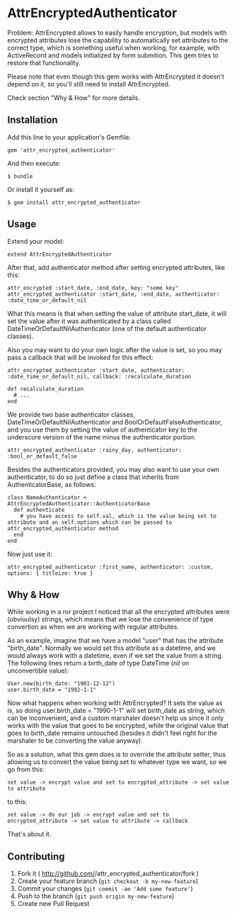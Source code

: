 # AttrEncryptedAuthenticator

Problem: AttrEncrypted allows to easily handle encryption, but models with encrypted attributes lose the capability to automatically set attributes to the correct type, which is something useful when working, for example, with ActiveRecord and models initialized by form submition. This gem tries to restore that functionality.

Please note that even though this gem works with AttrEncrypted it doesn't depend on it, so you'll still need to install AttrEncrypted.

Check section "Why & How" for more details.

## Installation

Add this line to your application's Gemfile:

    gem 'attr_encrypted_authenticator'

And then execute:

    $ bundle

Or install it yourself as:

    $ gem install attr_encrypted_authenticator

## Usage

Extend your model:

    extend AttrEncryptedAuthenticator

After that, add authenticator method after setting encrypted attributes, like this:

    attr_encrypted :start_date, :end_date, key: "some key"
    attr_encrypted_authenticator :start_date, :end_date, authenticator: :date_time_or_default_nil

What this means is that when setting the value of attribute start_date, it will set the value after it was authenticated by a class called DateTimeOrDefaultNilAuthenticator (one of the default authenticator classes).

Also you may want to do your own logic after the value is set, so you may pass a callback that will be invoked for this effect:

    attr_encrypted_authenticator :start_date, authenticator: :date_time_or_default_nil, callback: :recalculate_duration

    def recalculate_duration
      # ...
    end

We provide two base authenticator classes, DateTimeOrDefaultNilAuthenticator and BoolOrDefaultFalseAuthenticator, and you use them by setting the value of authenticator key to the underscore version of the name minus the authenticator portion:

    attr_encrypted_authenticator :rainy_day, authenticator: :bool_or_default_false

Besides the authenticators provided, you may also want to use your own authenticator, to do so just define a class that inherits from AuthenticatorBase, as follows:

    class NameAuthenticator < AttrEncryptedAuthenticator::AuthenticatorBase
      def authenticate
        # you have access to self.val, which is the value being set to attribute and an self.options which can be passed to attr_encrypted_authenticator method
      end
    end

Now just use it:

    attr_encrypted_authenticator :first_name, authenticator: :custom, options: { titleize: true }

## Why & How

While working in a ror project I noticed that all the encrypted attributes were (obvioulsy) strings, which means that we lose the convenience of type convertion as when we are working with regular attributes.

As an example, imagine that we have a model "user" that has the attribute "birth_date". Normally we would set this attribute as a datetime, and we would always work with a datetime, even if we set the value from a string. The following lines return a birth_date of type DateTime (nil on unconvertible value):

    User.new(birth_date: "1981-12-12")
    user.birth_date = "1992-1-1"

Now what happens when working with AttrEncrypted? It sets the value as is, so doing user.birth_date = "1990-1-1" will set birth_date as string, which can be inconvenient, and a custom marshaler doesn't help us since it only works with the value that goes to be encrypted, while the original value that goes to birth_date remains untouched (besides it didn't feel right for the marshaler to be converting the value anyway).

So as a solution, what this gem does is to override the attribute setter, thus allowing us to convert the value being set to whatever type we want, so we go from this:

    set value -> encrypt value and set to encrypted_attribute -> set value to attribute

to this:

    set value -> do our job -> encrypt value and set to encrypted_attribute -> set value to attribute -> callback

That's about it.

## Contributing

1. Fork it ( http://github.com/<my-github-username>/attr_encrypted_authenticator/fork )
2. Create your feature branch (`git checkout -b my-new-feature`)
3. Commit your changes (`git commit -am 'Add some feature'`)
4. Push to the branch (`git push origin my-new-feature`)
5. Create new Pull Request
